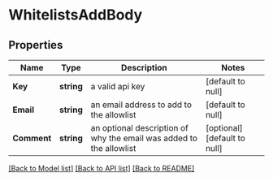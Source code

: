 # WhitelistsAddBody

## Properties
Name | Type | Description | Notes
------------ | ------------- | ------------- | -------------
**Key** | **string** | a valid api key | [default to null]
**Email** | **string** | an email address to add to the allowlist | [default to null]
**Comment** | **string** | an optional description of why the email was added to the allowlist | [optional] [default to null]

[[Back to Model list]](../README.md#documentation-for-models) [[Back to API list]](../README.md#documentation-for-api-endpoints) [[Back to README]](../README.md)

